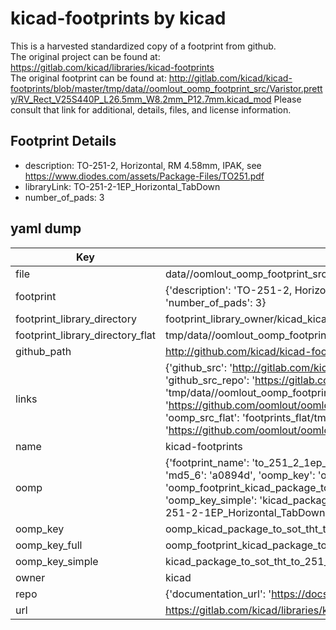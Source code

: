 # kicad-footprints by kicad  
This is a harvested standardized copy of a footprint from github.  
The original project can be found at:  
https://gitlab.com/kicad/libraries/kicad-footprints  
The original footprint can be found at:
http://gitlab.com/kicad/kicad-footprints/blob/master/tmp/data//oomlout_oomp_footprint_src/Varistor.pretty/RV_Rect_V25S440P_L26.5mm_W8.2mm_P12.7mm.kicad_mod
Please consult that link for additional, details, files, and license information.  
## Footprint Details
* description: TO-251-2, Horizontal, RM 4.58mm, IPAK, see https://www.diodes.com/assets/Package-Files/TO251.pdf  
* libraryLink: TO-251-2-1EP_Horizontal_TabDown  
* number_of_pads: 3  
## yaml dump  
| Key | Value |  
| --- | --- |  
| file | data//oomlout_oomp_footprint_src/kicad-footprints/Package_TO_SOT_THT.pretty/TO-251-2-1EP_Horizontal_TabDown.kicad_mod |  
| footprint | {'description': 'TO-251-2, Horizontal, RM 4.58mm, IPAK, see https://www.diodes.com/assets/Package-Files/TO251.pdf', 'libraryLink': 'TO-251-2-1EP_Horizontal_TabDown', 'number_of_pads': 3} |  
| footprint_library_directory | footprint_library_owner/kicad_kicad-footprints/ |  
| footprint_library_directory_flat | tmp/data//oomlout_oomp_footprint_src/footprints_flat/kicad_package_to_sot_tht_to_251_2_1ep_horizontal_tabdown/working |  
| github_path | http://github.com/kicad/kicad-footprints/blob/master/tmp/data//oomlout_oomp_footprint_src/Package_TO_SOT_THT.pretty/TO-251-2-1EP_Horizontal_TabDown.kicad_mod |  
| links | {'github_src': 'http://gitlab.com/kicad/kicad-footprints/blob/master/tmp/data//oomlout_oomp_footprint_src/Varistor.pretty/RV_Rect_V25S440P_L26.5mm_W8.2mm_P12.7mm.kicad_mod', 'github_src_repo': 'https://gitlab.com/kicad/libraries/kicad-footprints', 'oomp_bot': 'tmp/data//oomlout_oomp_footprint_src/footprints/kicad_package_to_sot_tht_to_251_2_1ep_horizontal_tabdown/working', 'oomp_bot_github': 'https://github.com/oomlout/oomlout_oomp_footprint_bot/tree/main/tmp/data//oomlout_oomp_footprint_src/footprints/kicad_package_to_sot_tht_to_251_2_1ep_horizontal_tabdown/working', 'oomp_src_flat': 'footprints_flat/tmp/data//oomlout_oomp_footprint_src/footprints_flat/kicad_package_to_sot_tht_to_251_2_1ep_horizontal_tabdown/working', 'oomp_src_flat_github': 'https://github.com/oomlout/oomlout_oomp_footprint_src/tree/main/tmp/data//oomlout_oomp_footprint_src/footprints_flat/kicad_package_to_sot_tht_to_251_2_1ep_horizontal_tabdown/working'} |  
| name | kicad-footprints |  
| oomp | {'footprint_name': 'to_251_2_1ep_horizontal_tabdown', 'library_name': 'package_to_sot_tht', 'md5': 'a0894d8c8e450320768b8746db059c5d', 'md5_10': 'a0894d8c8e', 'md5_5': 'a0894', 'md5_6': 'a0894d', 'oomp_key': 'oomp_kicad_package_to_sot_tht_to_251_2_1ep_horizontal_tabdown', 'oomp_key_extra': 'oomp_footprint_kicad_package_to_sot_tht_to_251_2_1ep_horizontal_tabdown', 'oomp_key_full': 'oomp_footprint_kicad_package_to_sot_tht_to_251_2_1ep_horizontal_tabdown_a0894d', 'oomp_key_simple': 'kicad_package_to_sot_tht_to_251_2_1ep_horizontal_tabdown', 'original_filename': 'data//oomlout_oomp_footprint_src/kicad-footprints/Package_TO_SOT_THT.pretty/TO-251-2-1EP_Horizontal_TabDown.kicad_mod', 'owner_name': 'kicad'} |  
| oomp_key | oomp_kicad_package_to_sot_tht_to_251_2_1ep_horizontal_tabdown |  
| oomp_key_full | oomp_footprint_kicad_package_to_sot_tht_to_251_2_1ep_horizontal_tabdown |  
| oomp_key_simple | kicad_package_to_sot_tht_to_251_2_1ep_horizontal_tabdown |  
| owner | kicad |  
| repo | {'documentation_url': 'https://docs.github.com/rest/repos/repos#get-a-repository', 'message': 'Not Found'} |  
| url | https://gitlab.com/kicad/libraries/kicad-footprints |  

